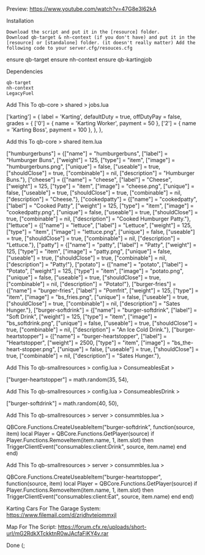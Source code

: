 Preview:
https://www.youtube.com/watch?v=47G8e3l62kA

Installation

    Download the script and put it in the [resource] folder.
    Download qb-target & nh-context (if you don't have) and put it in the [resource] or [standalone] folder. (it doesn't really matter) Add the following code to your server.cfg/resouces.cfg

ensure qb-target
ensure nh-context
ensure qb-kartingjob

Dependencies

    qb-target
    nh-context
    LegacyFuel


Add This To qb-core > shared > jobs.lua

['karting'] = {
        label = 'Karting',
        defaultDuty = true,
        offDutyPay = false,
        grades = {
            ['0'] = {
                name = 'Karting Worker',
                payment = 50
            },
            ['2'] = {
                name = 'Karting Boss',
                payment = 100
            },
        },
    },


Add this To qb-core > shared item.lua

["humburgerbuns"] 			 = {["name"] = "humburgerbuns", 	    ["label"] = "Humburger Buns", 	    ["weight"] = 125, 		["type"] = "item", 		["image"] = "humburgerbuns.png",            ["unique"] = false, 	["useable"] = true, 	["shouldClose"] = true,    ["combinable"] = nil,   ["description"] = "Humburger Buns."},
["cheese"] 			 		 = {["name"] = "cheese", 			    ["label"] = "Cheese", 			    ["weight"] = 125, 		["type"] = "item", 		["image"] = "cheese.png", 		            ["unique"] = false, 	["useable"] = true, 	["shouldClose"] = true,    ["combinable"] = nil,   ["description"] = "Cheese."},
["cookedpatty"] 			 = {["name"] = "cookedpatty", 		    ["label"] = "Cooked Patty", 	    ["weight"] = 125, 		["type"] = "item", 		["image"] = "cookedpatty.png", 	            ["unique"] = false, 	["useable"] = true, 	["shouldClose"] = true,    ["combinable"] = nil,   ["description"] = "Cooked Humburger Patty."},
["lettuce"] 			 	 = {["name"] = "lettuce", 			    ["label"] = "Lettuce", 			    ["weight"] = 125, 		["type"] = "item", 		["image"] = "lettuce.png", 	                ["unique"] = false, 	["useable"] = true, 	["shouldClose"] = true,    ["combinable"] = nil,   ["description"] = "Lettuce."},
["patty"] 			         = {["name"] = "patty", 			    ["label"] = "Patty", 			    ["weight"] = 125, 		["type"] = "item", 		["image"] = "patty.png", 		            ["unique"] = false, 	["useable"] = true, 	["shouldClose"] = true,    ["combinable"] = nil,   ["description"] = "Patty!"},
["potato"] 			         = {["name"] = "potato", 			    ["label"] = "Potato", 			    ["weight"] = 125, 		["type"] = "item", 		["image"] = "potato.png", 		            ["unique"] = false, 	["useable"] = true, 	["shouldClose"] = true,    ["combinable"] = nil,   ["description"] = "Potato!"},
["burger-fries"] 			 = {["name"] = "burger-fries", 		    ["label"] = "Pomfrit", 				["weight"] = 125, 		["type"] = "item", 		["image"] = "bs_fries.png", 				["unique"] = false, 	["useable"] = true, 	["shouldClose"] = true,    ["combinable"] = nil,   ["description"] = "Sates Hunger."},
["burger-softdrink"] 		 = {["name"] = "burger-softdrink", 	    ["label"] = "Soft Drink",           ["weight"] = 125, 		["type"] = "item", 		["image"] = "bs_softdrink.png", 		    ["unique"] = false, 	["useable"] = true, 	["shouldClose"] = true,    ["combinable"] = nil,   ["description"] = "An Ice Cold Drink."},
["burger-heartstopper"] 	 = {["name"] = "burger-heartstopper",   ["label"] = "Heartstopper", 		["weight"] = 2500, 		["type"] = "item", 		["image"] = "bs_the-heart-stopper.png", 	["unique"] = false, 	["useable"] = true, 	["shouldClose"] = true,    ["combinable"] = nil,   ["description"] = "Sates Hunger."},


Add This To qb-smallresources > config.lua > ConsumeablesEat > 

["burger-heartstopper"] = math.random(35, 54),


Add This To qb-smallresources > config.lua > ConsumeablesDrink > 

["burger-softdrink"] = math.random(40, 50),

Add This To qb-smallresources > server > consummbles.lua > 

QBCore.Functions.CreateUseableItem("burger-softdrink", function(source, item)
    local Player = QBCore.Functions.GetPlayer(source)
	if Player.Functions.RemoveItem(item.name, 1, item.slot) then
        TriggerClientEvent("consumables:client:Drink", source, item.name)
    end
end)

Add This To qb-smallresources > server > consummbles.lua > 

QBCore.Functions.CreateUseableItem("burger-heartstopper", function(source, item)
    local Player = QBCore.Functions.GetPlayer(source)
	if Player.Functions.RemoveItem(item.name, 1, item.slot) then
        TriggerClientEvent("consumables:client:Eat", source, item.name)
    end
end)

Karting Cars For The Garage System: https://www.filemail.com/d/zrjdhvteiommxjl

Map For The Script: https://forum.cfx.re/uploads/short-url/mG2RdkXTckktnR0wJAcfaFiKY4v.rar

Done (;
